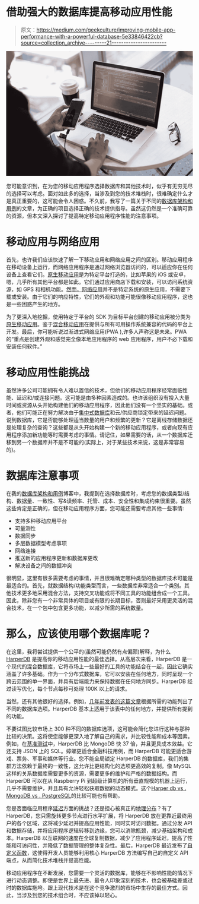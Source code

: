 # 借助强大的数据库提高移动应用性能

> 原文：<https://medium.com/geekculture/improving-mobile-app-performance-with-a-powerful-database-5e33846422cb?source=collection_archive---------21----------------------->

![](img/f4767beb4091ac6af002ab2ac57b62c9.png)

您可能意识到，在为您的移动应用程序选择数据库和其他技术时，似乎有无穷无尽的选择可以考虑。面对如此多的选择，当涉及到您的技术堆栈时，很难确定什么才是真正重要的，这可能会令人困惑。不久前，我写了一篇关于不同的[数据库架构和用例](https://www.harperdb.io/post/database-architectures-use-cases)的文章，为正确的项目选择正确的技术提供指导。虽然这仍然是一个准确可靠的资源，但本文深入探讨了提高特定移动应用程序性能的注意事项。

# 移动应用与网络应用

首先，也许我们应该快速了解一下移动应用和网络应用之间的区别。移动应用程序在移动设备上运行，而网络应用程序是通过网络浏览器访问的，可以适应你在任何设备上查看它们。[原生移动应用](https://careerfoundry.com/en/blog/web-development/what-is-the-difference-between-a-mobile-app-and-a-web-app/)是为特定平台打造的，比如苹果的 iOS 或安卓，嗯，几乎所有其他平台都是如此。它们通过应用商店下载和安装，可以访问系统资源，如 GPS 和相机功能。[然而，网络应用](https://careerfoundry.com/en/blog/web-development/what-is-the-difference-between-a-mobile-app-and-a-web-app/)并不是特定系统的原生应用，不需要下载或安装。由于它们的响应特性，它们的外观和功能可能很像移动应用程序，这也是一些困惑产生的地方。

为了更深入地挖掘，使用特定于平台的 SDK 为目标平台创建的移动应用被分类为[原生移动应用](https://www.clariontech.com/blog/mobile-app-vs-web-app-which-is-the-right-one-for-you)。鉴于[混合移动应用](https://www.clariontech.com/blog/mobile-app-vs-web-app-which-is-the-right-one-for-you)在提供与所有可用操作系统兼容的代码的平台上开发。最后，你可能听说过渐进式网络应用(PWA ),许多人声称这是未来。PWA 的“重点是创建外观和感觉完全像本地应用程序的 web 应用程序，用户不必下载和安装任何软件。”

# 移动应用性能挑战

虽然许多公司可能拥有令人难以置信的技术，但他们的移动应用程序经常面临性能、延迟和/或连接问题。这可能是由多种因素造成的。也许该组织没有投入大量时间或资源从头开始构建他们的移动应用程序，因此他们没有一个坚实的基础。或者，他们可能正在努力解决由于[集中式数据库](https://www.harperdb.io/post/reduce-latency-geo-distributed-databases)和云/供应商锁定带来的延迟问题。说到数据库，它是否能够处理适当数量的用户和频繁的更新？它是离线存储数据还是处理复杂的查询？这些都是从头开始构建一个新的移动应用程序，或者向现有应用程序添加新功能等时需要考虑的事情。请记住，如果需要的话，从一个数据库迁移到另一个数据库并不是不可能的(实际上，对于某些技术来说，这是非常容易的)。

# 数据库注意事项

在我的[数据库架构和用例](https://www.harperdb.io/post/database-architectures-use-cases)博客中，我提到在选择数据库时，考虑您的数据类型/结构、数据量、一致性、写&读频率、托管、成本、安全性和集成约束很重要。虽然这些肯定是正确的，但在移动应用程序方面，您可能还需要考虑其他一些事情:

*   支持多种移动应用平台
*   可量测性
*   数据同步
*   多层数据模型考虑事项
*   网络连接
*   推送新的应用程序更新和数据库更改
*   解决设备之间的数据冲突

很明显，这里有很多需要考虑的事情，并且很难确定哪种类型的数据库技术可能是最适合的。首先，就数据结构/功能类型而言，一些数据库非常适合一个类别。其他技术更多地采用混合方法，支持交叉功能或将不同工具的功能组合成一个工具。因此，除非您有一个非常具体的项目或有限的长期目标，否则最好采用更灵活的混合技术，在一个包中包含更多功能，以减少所需的系统数量。

# 那么，应该使用哪个数据库呢？

在这里，我将尝试提供一个公平的(虽然可能仍然有点偏颇)解释，为什么 [HarperDB](https://harperdb.io/?utm_source=medium) 是提高你的移动应用性能的最佳选择。从高层次来看，HarperDB 是一个现代的混合数据库，它将市场上一些最好的工具的功能结合在一起，因此它确实涵盖了许多基础。作为一个分布式数据库，它可以安装在任何地方，同时呈现一个跨云范围的单一界面，并具有后端能力来保持数据在任何地方同步。HarperDB 经过读写优化，每个节点每秒可处理 100K 以上的请求。

当然，还有其他很好的选择。例如，[几年前发表的这篇文章](https://www.simform.com/mobile-app-developers-database-selection/#criteria)根据所需的功能列出了不同的数据库选项。HarperDB 基本上适用于该表中的任何地方，并提供所有提到的功能。

不要试图比较市场上 300 种不同的数据库选项，这可能会简化您进行这种与那种比较的决策。这将使您能够更深入地了解自己的需求，并比较性能和成本等因素。例如，在[基准测试](https://harperdb.io/harperdb-vs-mongodb/?utm_source=medium)中，HarperDB 比 MongoDB 快 37 倍，并且更具成本效益。它还支持 JSON 上的 SQL。蟑螂更适合金融科技用例，而 HarperDB 可能更适合游戏、票务、军事和媒体等行业。您不能全局锁定 HarperDB 的数据库，我们的集群方法依赖于最终的一致性，这允许比更结构化的选项更高效的复制。像 MySQL 这样的关系数据库需要更多的资源，需要更多的维护和严格的数据结构。而 HarperDB 可以在从 Raspberry Pi 到超级计算机的所有垂直规模的机器上运行，几乎不需要维护，并且具有允许轻松获取数据的动态模式。这个[Harper db vs . MongoDB vs . PostgreSQL](https://www.harperdb.io/post/harperdb-vs-mongodb-vs-postgresql)的比较可能也有帮助。

您是否面临应用程序[延迟](https://www.harperdb.io/post/reduce-latency-geo-distributed-databases)方面的挑战？还是担心被真正的[地理分布](https://dev.to/harperdb/industries-that-need-a-high-performing-low-latency-distributed-database-5cn4)？有了 HarperDB，您只需旋转更多节点进行水平扩展，将 HarperDB 放在更靠近最终用户的各个区域，这将减少延迟并提高应用性能，同时实时访问数据。通过分发 API 和数据存储，并将应用程序逻辑转移到边缘，您可以消除瓶颈，减少基础架构和成本。HarperDB 以互联网的速度在全球复制数据，减少了应用程序延迟，提高了性能和可访问性，并降低了数据管理的整体复杂性。最后，HarperDB 最近发布了[自定义函数](https://harperdb.io/docs/custom-functions/)，这使得开发人员能够利用核心 HarperDB 方法编写自己的自定义 API 端点，从而简化技术堆栈并提高性能。

移动应用程序在不断发展，您需要一个灵活的数据库，能够在不影响性能的情况下进行动态调整。即使是世界上最先进、最令人印象深刻的技术，也会被基础差或过时的数据库拖垮。跟上现代技术是在这个竞争激烈的市场中生存的最佳方式。因此，当涉及到您的技术组合时，不应该掉以轻心。